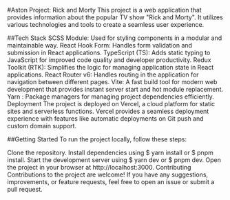 #Aston Project: Rick and Morty
This project is a web application that provides information about the popular TV show "Rick and Morty". It utilizes various technologies and tools to create a seamless user experience.

##Tech Stack
SCSS Module: Used for styling components in a modular and maintainable way.
React Hook Form: Handles form validation and submission in React applications.
TypeScript (TS): Adds static typing to JavaScript for improved code quality and developer productivity.
Redux Toolkit (RTK): Simplifies the logic for managing application state in React applications.
React Router v6: Handles routing in the application for navigation between different pages.
Vite: A fast build tool for modern web development that provides instant server start and hot module replacement.
Yarn : Package managers for managing project dependencies efficiently.
Deployment
The project is deployed on Vercel, a cloud platform for static sites and serverless functions. Vercel provides a seamless deployment experience with features like automatic deployments on Git push and custom domain support.

##Getting Started
To run the project locally, follow these steps:

Clone the repository.
Install dependencies using $ yarn install or $ pnpm install.
Start the development server using $ yarn dev or $ pnpm dev.
Open the project in your browser at http://localhost:3000.
Contributing
Contributions to the project are welcome! If you have any suggestions, improvements, or feature requests, feel free to open an issue or submit a pull request.

